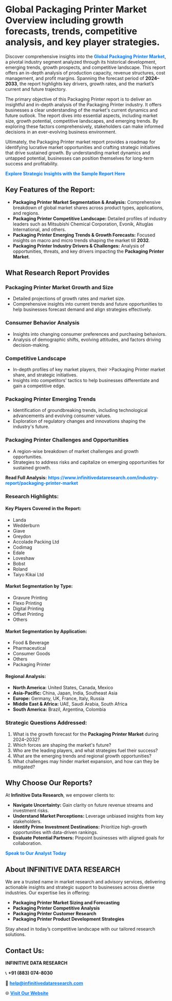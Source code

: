 <h1>Global Packaging Printer Market Overview including growth forecasts, trends, competitive analysis, and key player strategies.</h1>
<p>
Discover comprehensive insights into the 
<a href="https://www.infinitivedataresearch.com/industry-report/packaging-printer-market" rel="dofollow" style="color: #007BFF; text-decoration: none;"><strong>Global Packaging Printer Market</strong></a>, a pivotal industry segment analyzed through its historical development, emerging trends, growth prospects, and competitive landscape. This report offers an in-depth analysis of production capacity, revenue structures, cost management, and profit margins. Spanning the forecast period of <strong>2024–2033</strong>, the report highlights key drivers, growth rates, and the market’s current and future trajectory.
</p>
<p>
The primary objective of this Packaging Printer report is to deliver an insightful and in-depth analysis of the Packaging Printer industry. It offers businesses a clear understanding of the market's current dynamics and future outlook. The report dives into essential aspects, including market size, growth potential, competitive landscapes, and emerging trends. By exploring these factors comprehensively, stakeholders can make informed decisions in an ever-evolving business environment.
</p>
<p>
Ultimately, the Packaging Printer market report provides a roadmap for identifying lucrative market opportunities and crafting strategic initiatives that drive sustained growth. By understanding market dynamics and untapped potential, businesses can position themselves for long-term success and profitability.
</p>
<p>
<a href="https://www.infinitivedataresearch.com/request-sample/reportId=107745" style="color: #007BFF; text-decoration: none;"><strong>Explore Strategic Insights with the Sample Report Here</strong></a>
</p>

<h2>Key Features of the Report:</h2>
<ul>
<li><strong>Packaging Printer Market Segmentation & Analysis:</strong> Comprehensive breakdown of global market shares across product types, applications, and regions.</li>
<li><strong>Packaging Printer Competitive Landscape:</strong> Detailed profiles of industry leaders such as Mitsubishi Chemical Corporation, Evonik, Altuglas International, and others.</li>
<li><strong>Packaging Printer Emerging Trends & Growth Forecasts:</strong> Focused insights on macro and micro trends shaping the market till <strong>2032</strong>.</li>
<li><strong>Packaging Printer Industry Drivers & Challenges:</strong> Analysis of opportunities, threats, and key drivers impacting the <strong>Packaging Printer Market</strong>.</li>
</ul>

<h2>What Research Report Provides</h2>
<h3>Packaging Printer Market Growth and Size</h3>
<ul>
<li>Detailed projections of growth rates and market size.</li>
<li>Comprehensive insights into current trends and future opportunities to help businesses forecast demand and align strategies effectively.</li>
</ul>

<h3>Consumer Behavior Analysis</h3>
<ul>
<li>Insights into changing consumer preferences and purchasing behaviors.</li>
<li>Analysis of demographic shifts, evolving attitudes, and factors driving decision-making.</li>
</ul>

<h3>Competitive Landscape</h3>
<ul>
<li>In-depth profiles of key market players, their >Packaging Printer market share, and strategic initiatives.</li>
<li>Insights into competitors' tactics to help businesses differentiate and gain a competitive edge.</li>
</ul>

<h3>Packaging Printer Emerging Trends</h3>
<ul>
<li>Identification of groundbreaking trends, including technological advancements and evolving consumer values.</li>
<li>Exploration of regulatory changes and innovations shaping the industry's future.</li>
</ul>

<h3>Packaging Printer Challenges and Opportunities</h3>
<ul>
<li>A region-wise breakdown of market challenges and growth opportunities.</li>
<li>Strategies to address risks and capitalize on emerging opportunities for sustained growth.</li>
</ul>
<p><strong>Read Full Analysis:</strong> <a href="https://www.infinitivedataresearch.com/industry-report/packaging-printer-market" rel="dofollow" style="color: #007BFF; text-decoration: none;"><strong>https://www.infinitivedataresearch.com/industry-report/packaging-printer-market</strong></a></p>
<h3>Research Highlights:</h3>
<h4>Key Players Covered in the Report:</h4>
<ul><li>Landa</li><li>Wedderburn</li><li>Giave</li><li>Greydon</li><li>Accolade Packing Ltd</li><li>Codimag</li><li>Edale</li><li>Loveshaw</li><li>Bobst</li><li>Roland</li><li>Taiyo Kikai Ltd</li></ul>
<h4>Market Segmentation by Type:</h4>
<ul><li>Gravure Printing</li><li>Flexo Printing</li><li>Digital Printing</li><li>Offset Printing</li><li>Others</li></ul>
<h4>Market Segmentation by Application:</h4>
<ul><li>Food &amp; Beverage</li><li>Pharmaceutical</li><li>Consumer Goods</li><li>Others</li><li>Packaging Printer</li></ul>

<h4>Regional Analysis:</h4>
<ul>
<li><strong>North America:</strong> United States, Canada, Mexico</li>
<li><strong>Asia-Pacific:</strong> China, Japan, India, Southeast Asia</li>
<li><strong>Europe:</strong> Germany, UK, France, Italy, Russia</li>
<li><strong>Middle East & Africa:</strong> UAE, Saudi Arabia, South Africa</li>
<li><strong>South America:</strong> Brazil, Argentina, Colombia</li>
</ul>

<h3>Strategic Questions Addressed:</h3>
<ol>
<li>What is the growth forecast for the <strong>Packaging Printer Market</strong> during 2024–2032?</li>
<li>Which forces are shaping the market's future?</li>
<li>Who are the leading players, and what strategies fuel their success?</li>
<li>What are the emerging trends and regional growth opportunities?</li>
<li>What challenges may hinder market expansion, and how can they be mitigated?</li>
</ol>

<h2>Why Choose Our Reports?</h2>
<p>At <strong>Infinitive Data Research</strong>, we empower clients to:</p>
<ul>
<li><strong>Navigate Uncertainty:</strong> Gain clarity on future revenue streams and investment risks.</li>
<li><strong>Understand Market Perceptions:</strong> Leverage unbiased insights from key stakeholders.</li>
<li><strong>Identify Prime Investment Destinations:</strong> Prioritize high-growth opportunities with data-driven rankings.</li>
<li><strong>Evaluate Potential Partners:</strong> Pinpoint businesses with aligned goals for collaboration.</li>
</ul>
<p><a href="https://www.infinitivedataresearch.com/industry-report/packaging-printer-market" rel="dofollow" style="color: #007BFF; text-decoration: none;"><strong>Speak to Our Analyst Today</strong></a></p>

<h2>About INFINITIVE DATA RESEARCH</h2>
<p>We are a trusted name in market research and advisory services, delivering actionable insights and strategic support to businesses across diverse industries. Our expertise lies in offering:</p>
<ul>
<li><strong>Packaging Printer Market Sizing and Forecasting</strong></li>
<li><strong>Packaging Printer Competitive Analysis</strong></li>
<li><strong>Packaging Printer Customer Research</strong></li>
<li><strong>Packaging Printer Product Development Strategies</strong></li>
</ul>
<p>Stay ahead in today’s competitive landscape with our tailored research solutions.</p>

<h2>Contact Us:</h2>
<p><strong>INFINITIVE DATA RESEARCH</strong></p>
<p>📞 <strong>+91 (883) 074-8030</strong></p>
<p>📧 <strong><a href="mailto:help@infinitivedataresearch.com" style="color: #007BFF;">help@infinitivedataresearch.com</a></strong></p>
<p>🌐 <strong><a href="https://www.infinitivedataresearch.com" rel="dofollow" style="color: #007BFF;">Visit Our Website</a></strong></p>